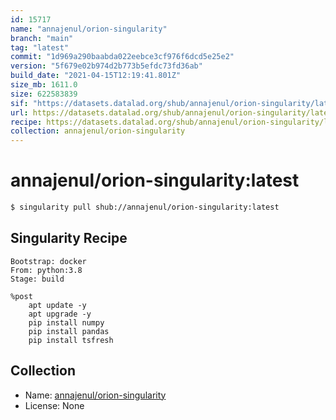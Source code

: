 ```yaml
---
id: 15717
name: "annajenul/orion-singularity"
branch: "main"
tag: "latest"
commit: "1d969a290baabda022eebce3cf976f6dcd5e25e2"
version: "5f679e02b974d2b773b5efdc73fd36ab"
build_date: "2021-04-15T12:19:41.801Z"
size_mb: 1611.0
size: 622583839
sif: "https://datasets.datalad.org/shub/annajenul/orion-singularity/latest/2021-04-15-1d969a29-5f679e02/5f679e02b974d2b773b5efdc73fd36ab.sif"
url: https://datasets.datalad.org/shub/annajenul/orion-singularity/latest/2021-04-15-1d969a29-5f679e02/
recipe: https://datasets.datalad.org/shub/annajenul/orion-singularity/latest/2021-04-15-1d969a29-5f679e02/Singularity
collection: annajenul/orion-singularity
---
```


# annajenul/orion-singularity:latest

```bash
$ singularity pull shub://annajenul/orion-singularity:latest
```

## Singularity Recipe

```singularity
Bootstrap: docker
From: python:3.8
Stage: build

%post
    apt update -y
    apt upgrade -y
    pip install numpy
    pip install pandas
    pip install tsfresh
```

## Collection

 - Name: [annajenul/orion-singularity](https://github.com/annajenul/orion-singularity)
 - License: None

